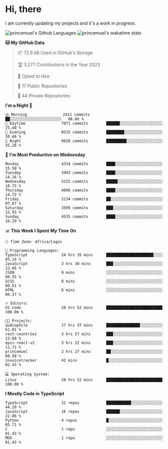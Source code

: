 # Hi, there

<!--
**princemuel/princemuel** is a ✨ _special_ ✨ repository because its `README.md` (this file) appears on your GitHub profile.

Here are some ideas to get you started:

- 🔭 I’m currently working on ...
- 🌱 I’m currently learning ...
- 👯 I’m looking to collaborate on ...
- 🤔 I’m looking for help with ...
- 💬 Ask me about ...
- 📫 How to reach me: ...
- 😄 Pronouns: ...
- ⚡ Fun fact: ...
-->

I am currently updating my projects and it's a work in progress.

![princemuel's Github Languages](https://github-readme-stats.vercel.app/api/top-langs/?username=princemuel&text_color=586069&layout=compact&hide_border=true&title_color=0366d6&count_private=true&include_all_commits=true&theme=tokyonight&show_icons=true)
![princemuel's wakatime stats](https://github-readme-stats.vercel.app/api/wakatime?username=princemuel&text_color=586069&layout=compact&hide_border=true&title_color=0366d6&count_private=true&include_all_commits=true&theme=tokyonight&show_icons=true)

<!--START_SECTION:waka-->
**🐱 My GitHub Data** 

> 📦 72.8 kB Used in GitHub's Storage 
 > 
> 🏆 3,277 Contributions in the Year 2023
 > 
> 💼 Opted to Hire
 > 
> 📜 17 Public Repositories 
 > 
> 🔑 44 Private Repositories 
 > 
**I'm a Night 🦉** 

```text
🌞 Morning                2412 commits        ██░░░░░░░░░░░░░░░░░░░░░░░   08.66 % 
🌆 Daytime                7071 commits        ██████░░░░░░░░░░░░░░░░░░░   25.40 % 
🌃 Evening                8535 commits        ████████░░░░░░░░░░░░░░░░░   30.66 % 
🌙 Night                  9820 commits        █████████░░░░░░░░░░░░░░░░   35.28 % 
```
📅 **I'm Most Productive on Wednesday** 

```text
Monday                   4314 commits        ████░░░░░░░░░░░░░░░░░░░░░   15.50 % 
Tuesday                  3943 commits        ████░░░░░░░░░░░░░░░░░░░░░   14.16 % 
Wednesday                5215 commits        █████░░░░░░░░░░░░░░░░░░░░   18.73 % 
Thursday                 4098 commits        ████░░░░░░░░░░░░░░░░░░░░░   14.72 % 
Friday                   2134 commits        ██░░░░░░░░░░░░░░░░░░░░░░░   07.67 % 
Saturday                 3599 commits        ███░░░░░░░░░░░░░░░░░░░░░░   12.93 % 
Sunday                   4535 commits        ████░░░░░░░░░░░░░░░░░░░░░   16.29 % 
```


📊 **This Week I Spent My Time On** 

```text
🕑︎ Time Zone: Africa/Lagos

💬 Programming Languages: 
TypeScript               24 hrs 35 mins      █████████████████████░░░░   85.14 % 
JavaScript               3 hrs 39 mins       ███░░░░░░░░░░░░░░░░░░░░░░   12.66 % 
JSON                     9 mins              ░░░░░░░░░░░░░░░░░░░░░░░░░   00.55 % 
SCSS                     8 mins              ░░░░░░░░░░░░░░░░░░░░░░░░░   00.51 % 
HTML                     6 mins              ░░░░░░░░░░░░░░░░░░░░░░░░░   00.37 % 

🔥 Editors: 
VS Code                  28 hrs 52 mins      █████████████████████████   100.00 % 

🐱‍💻 Projects: 
audiophile               17 hrs 37 mins      ███████████████░░░░░░░░░░   61.01 % 
rest-countries           3 hrs 57 mins       ███░░░░░░░░░░░░░░░░░░░░░░   13.68 % 
epic-react-v2            3 hrs 22 mins       ███░░░░░░░░░░░░░░░░░░░░░░   11.71 % 
princemuel               2 hrs 27 mins       ██░░░░░░░░░░░░░░░░░░░░░░░   08.50 % 
invoicetracker           42 mins             █░░░░░░░░░░░░░░░░░░░░░░░░   02.43 % 

💻 Operating System: 
Linux                    28 hrs 52 mins      █████████████████████████   100.00 % 
```

**I Mostly Code in TypeScript** 

```text
TypeScript               31 repos            ███████████░░░░░░░░░░░░░░   44.29 % 
JavaScript               16 repos            ██████░░░░░░░░░░░░░░░░░░░   22.86 % 
Python                   4 repos             █░░░░░░░░░░░░░░░░░░░░░░░░   05.71 % 
C                        1 repo              ░░░░░░░░░░░░░░░░░░░░░░░░░   01.43 % 
MDX                      1 repo              ░░░░░░░░░░░░░░░░░░░░░░░░░   01.43 % 
```




<!--END_SECTION:waka-->
